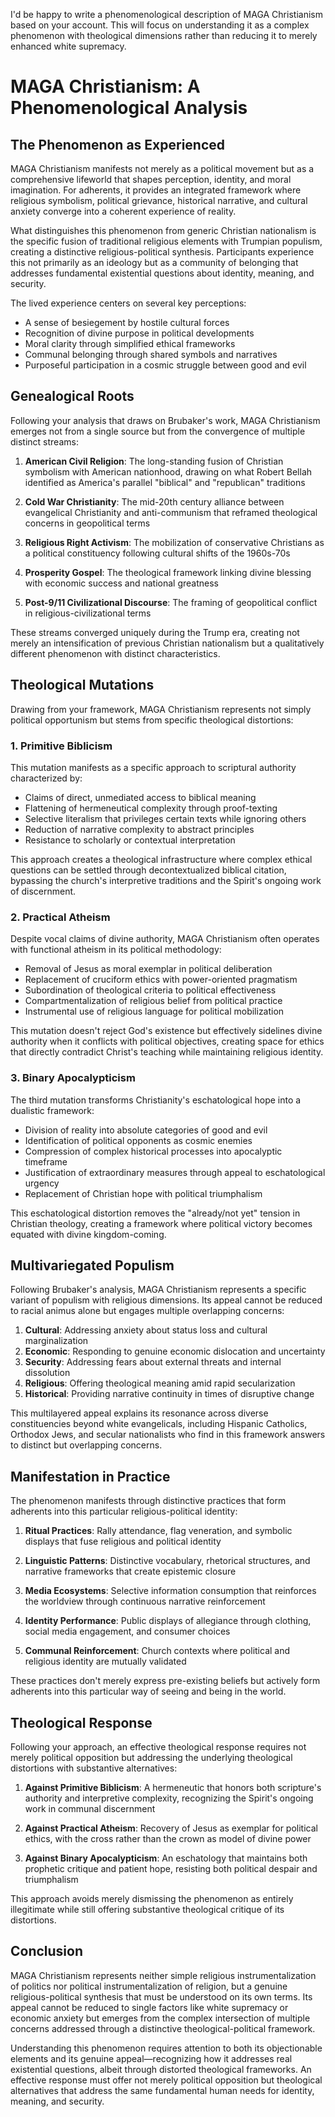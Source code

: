 I'd be happy to write a phenomenological description of MAGA Christianism based on your account. This will focus on understanding it as a complex phenomenon with theological dimensions rather than reducing it to merely enhanced white supremacy.

# MAGA Christianism: A Phenomenological Analysis

## The Phenomenon as Experienced

MAGA Christianism manifests not merely as a political movement but as a comprehensive lifeworld that shapes perception, identity, and moral imagination. For adherents, it provides an integrated framework where religious symbolism, political grievance, historical narrative, and cultural anxiety converge into a coherent experience of reality.

What distinguishes this phenomenon from generic Christian nationalism is the specific fusion of traditional religious elements with Trumpian populism, creating a distinctive religious-political synthesis. Participants experience this not primarily as an ideology but as a community of belonging that addresses fundamental existential questions about identity, meaning, and security.

The lived experience centers on several key perceptions:
- A sense of besiegement by hostile cultural forces
- Recognition of divine purpose in political developments 
- Moral clarity through simplified ethical frameworks
- Communal belonging through shared symbols and narratives
- Purposeful participation in a cosmic struggle between good and evil

## Genealogical Roots

Following your analysis that draws on Brubaker's work, MAGA Christianism emerges not from a single source but from the convergence of multiple distinct streams:

1. **American Civil Religion**: The long-standing fusion of Christian symbolism with American nationhood, drawing on what Robert Bellah identified as America's parallel "biblical" and "republican" traditions

2. **Cold War Christianity**: The mid-20th century alliance between evangelical Christianity and anti-communism that reframed theological concerns in geopolitical terms

3. **Religious Right Activism**: The mobilization of conservative Christians as a political constituency following cultural shifts of the 1960s-70s

4. **Prosperity Gospel**: The theological framework linking divine blessing with economic success and national greatness

5. **Post-9/11 Civilizational Discourse**: The framing of geopolitical conflict in religious-civilizational terms

These streams converged uniquely during the Trump era, creating not merely an intensification of previous Christian nationalism but a qualitatively different phenomenon with distinct characteristics.

## Theological Mutations

Drawing from your framework, MAGA Christianism represents not simply political opportunism but stems from specific theological distortions:

### 1. Primitive Biblicism

This mutation manifests as a specific approach to scriptural authority characterized by:
- Claims of direct, unmediated access to biblical meaning
- Flattening of hermeneutical complexity through proof-texting
- Selective literalism that privileges certain texts while ignoring others
- Reduction of narrative complexity to abstract principles
- Resistance to scholarly or contextual interpretation

This approach creates a theological infrastructure where complex ethical questions can be settled through decontextualized biblical citation, bypassing the church's interpretive traditions and the Spirit's ongoing work of discernment.

### 2. Practical Atheism

Despite vocal claims of divine authority, MAGA Christianism often operates with functional atheism in its political methodology:
- Removal of Jesus as moral exemplar in political deliberation
- Replacement of cruciform ethics with power-oriented pragmatism
- Subordination of theological criteria to political effectiveness
- Compartmentalization of religious belief from political practice
- Instrumental use of religious language for political mobilization

This mutation doesn't reject God's existence but effectively sidelines divine authority when it conflicts with political objectives, creating space for ethics that directly contradict Christ's teaching while maintaining religious identity.

### 3. Binary Apocalypticism

The third mutation transforms Christianity's eschatological hope into a dualistic framework:
- Division of reality into absolute categories of good and evil
- Identification of political opponents as cosmic enemies
- Compression of complex historical processes into apocalyptic timeframe
- Justification of extraordinary measures through appeal to eschatological urgency
- Replacement of Christian hope with political triumphalism

This eschatological distortion removes the "already/not yet" tension in Christian theology, creating a framework where political victory becomes equated with divine kingdom-coming.

## Multivariegated Populism

Following Brubaker's analysis, MAGA Christianism represents a specific variant of populism with religious dimensions. Its appeal cannot be reduced to racial animus alone but engages multiple overlapping concerns:

1. **Cultural**: Addressing anxiety about status loss and cultural marginalization
2. **Economic**: Responding to genuine economic dislocation and uncertainty
3. **Security**: Addressing fears about external threats and internal dissolution
4. **Religious**: Offering theological meaning amid rapid secularization
5. **Historical**: Providing narrative continuity in times of disruptive change

This multilayered appeal explains its resonance across diverse constituencies beyond white evangelicals, including Hispanic Catholics, Orthodox Jews, and secular nationalists who find in this framework answers to distinct but overlapping concerns.

## Manifestation in Practice

The phenomenon manifests through distinctive practices that form adherents into this particular religious-political identity:

1. **Ritual Practices**: Rally attendance, flag veneration, and symbolic displays that fuse religious and political identity

2. **Linguistic Patterns**: Distinctive vocabulary, rhetorical structures, and narrative frameworks that create epistemic closure

3. **Media Ecosystems**: Selective information consumption that reinforces the worldview through continuous narrative reinforcement

4. **Identity Performance**: Public displays of allegiance through clothing, social media engagement, and consumer choices

5. **Communal Reinforcement**: Church contexts where political and religious identity are mutually validated

These practices don't merely express pre-existing beliefs but actively form adherents into this particular way of seeing and being in the world.

## Theological Response

Following your approach, an effective theological response requires not merely political opposition but addressing the underlying theological distortions with substantive alternatives:

1. **Against Primitive Biblicism**: A hermeneutic that honors both scripture's authority and interpretive complexity, recognizing the Spirit's ongoing work in communal discernment

2. **Against Practical Atheism**: Recovery of Jesus as exemplar for political ethics, with the cross rather than the crown as model of divine power

3. **Against Binary Apocalypticism**: An eschatology that maintains both prophetic critique and patient hope, resisting both political despair and triumphalism

This approach avoids merely dismissing the phenomenon as entirely illegitimate while still offering substantive theological critique of its distortions.

## Conclusion

MAGA Christianism represents neither simple religious instrumentalization of politics nor political instrumentalization of religion, but a genuine religious-political synthesis that must be understood on its own terms. Its appeal cannot be reduced to single factors like white supremacy or economic anxiety but emerges from the complex intersection of multiple concerns addressed through a distinctive theological-political framework.

Understanding this phenomenon requires attention to both its objectionable elements and its genuine appeal—recognizing how it addresses real existential questions, albeit through distorted theological frameworks. An effective response must offer not merely political opposition but theological alternatives that address the same fundamental human needs for identity, meaning, and security.